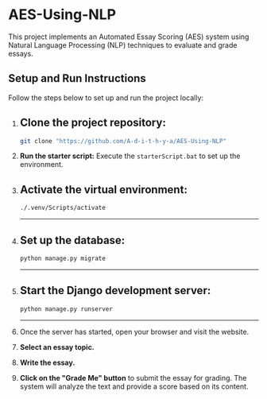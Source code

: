 # AES-Using-NLP

This project implements an Automated Essay Scoring (AES) system using Natural Language Processing (NLP) techniques to evaluate and grade essays.

## Setup and Run Instructions

Follow the steps below to set up and run the project locally:

1. ## **Clone the project repository:**

    ```bash
    git clone "https://github.com/A-d-i-t-h-y-a/AES-Using-NLP"
    ```

2. **Run the starter script:**
   Execute the `starterScript.bat` to set up the environment.

3. ## **Activate the virtual environment:**

    ```bash
    ./.venv/Scripts/activate
    ```

    ***

4. ## **Set up the database:**

    ```bash
    python manage.py migrate
    ```

    ***

5. ## **Start the Django development server:**

    ```bash
    python manage.py runserver
    ```

    ***

6. Once the server has started, open your browser and visit the website.

7. **Select an essay topic.**

8. **Write the essay.**

9. **Click on the "Grade Me" button** to submit the essay for grading. The system will analyze the text and provide a score based on its content.

```

```
